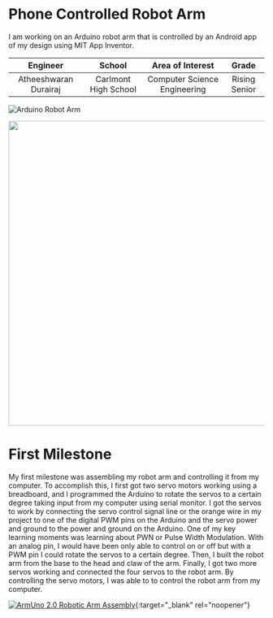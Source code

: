 ﻿# Phone Controlled Robot Arm
I am working on an Arduino robot arm that is controlled by an Android app of my design using MIT App Inventor.

| **Engineer** | **School** | **Area of Interest** | **Grade** |
|:--:|:--:|:--:|:--:|
| Atheeshwaran Durairaj | Carlmont High School | Computer Science Engineering | Rising Senior

![Arduino Robot Arm](https://images-na.ssl-images-amazon.com/images/I/61x%2Bd7LemCL._AC_SX425_.jpg)
<html>  
  <img src="https://user-images.githubusercontent.com/78531446/122612895-c6fac000-d038-11eb-9a78-72eb97a49ad7.png" width="517" height="600">
</html>

# First Milestone
My first milestone was assembling my robot arm and controlling it from my computer. To accomplish this, I first got two servo motors working using a breadboard, and I programmed the Arduino to rotate the servos to a certain degree taking input from my computer using serial monitor. I got the servos to work by connecting the servo control signal line or the orange wire in my project to one of the digital PWM pins on the Arduino and the servo power and ground to the power and ground on the Arduino. One of my key learning moments was learning about PWN or Pulse Width Modulation. With an analog pin, I would have been only able to control on or off but with a PWM pin I could rotate the servos to a certain degree. Then, I built the robot arm from the base to the head and claw of the arm. Finally, I got two more servos working and connected the four servos to the robot arm. By controlling the servo motors, I was able to to control the robot arm from my computer.

[![ArmUno 2.0 Robotic Arm Assembly](https://res.cloudinary.com/marcomontalbano/image/upload/v1623998085/video_to_markdown/images/youtube--1mHbz-7n69Q-c05b58ac6eb4c4700831b2b3070cd403.jpg)](https://www.youtube.com/watch?v=1mHbz-7n69Q&t=6s "ArmUno 2.0 Robotic Arm Assembly"){:target="_blank" rel="noopener"}

